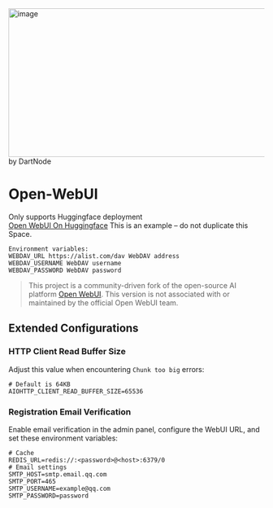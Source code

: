 <img width="1068" height="292" alt="image" src="https://github.com/user-attachments/assets/a261d0b3-b4c9-4e61-9e7d-3e29f1a195d1" />
by DartNode

# Open-WebUI
Only supports Huggingface deployment  
[Open WebUI On Huggingface](https://huggingface.co/spaces/xzygreen1/fkhdgduthserykgysssbhjvxg) This is an example – do not duplicate this Space.  

```
Environment variables:
WEBDAV_URL https://alist.com/dav WebDAV address
WEBDAV_USERNAME WebDAV username
WEBDAV_PASSWORD WebDAV password
```

> This project is a community-driven fork of the open-source AI platform [Open WebUI](https://github.com/open-webui/open-webui). This version is not associated with or maintained by the official Open WebUI team.  

## Extended Configurations  
### HTTP Client Read Buffer Size  
Adjust this value when encountering `Chunk too big` errors:  
```
# Default is 64KB
AIOHTTP_CLIENT_READ_BUFFER_SIZE=65536
```

### Registration Email Verification  
Enable email verification in the admin panel, configure the WebUI URL, and set these environment variables:  
```
# Cache
REDIS_URL=redis://:<password>@<host>:6379/0
# Email settings
SMTP_HOST=smtp.email.qq.com
SMTP_PORT=465
SMTP_USERNAME=example@qq.com
SMTP_PASSWORD=password
```

